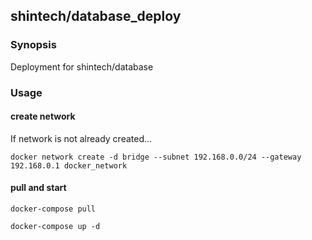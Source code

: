 ## shintech/database_deploy

### Synopsis

Deployment for shintech/database

### Usage

#### create network

If network is not already created...

    docker network create -d bridge --subnet 192.168.0.0/24 --gateway 192.168.0.1 docker_network
    
#### pull and start

    docker-compose pull
    
    docker-compose up -d